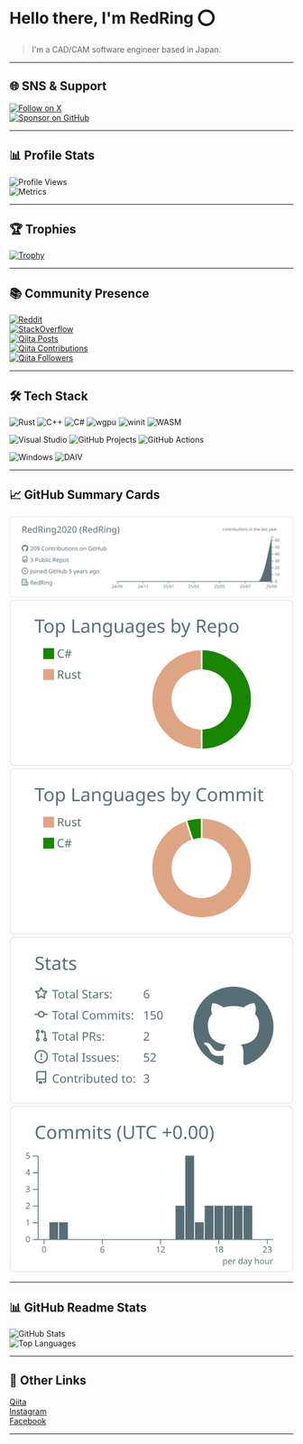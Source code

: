 # Hello there, I'm RedRing ⭕  

> I'm a CAD/CAM software engineer based in Japan.

---

## 🌐 SNS & Support

[![Follow on X](https://img.shields.io/badge/X-@redring2020-black?logo=x)](https://x.com/redring2020)  
[![Sponsor on GitHub](https://img.shields.io/badge/Sponsor-RedRing2020-blue?logo=github)](https://github.com/sponsors/redring2020)

---

## 📊 Profile Stats

![Profile Views](https://komarev.com/ghpvc/?username=redring2020)  
![Metrics](https://metrics.lecoq.io/RedRing2020?template=terminal&config.timezone=Asia%2FTokyo)

---

## 🏆 Trophies

[![Trophy](https://github-profile-trophy.vercel.app/?username=RedRing2020&margin-w=0)](https://github.com/ryo-ma/github-profile-trophy)

---

## 📚 Community Presence

[![Reddit](https://img.shields.io/reddit/user-karma/combined/RedRing2020?label=Reddit&logo=reddit)](https://www.reddit.com/user/RedRing2020)  
[![StackOverflow](https://img.shields.io/stackexchange/stackoverflow/r/18312637?label=StackOverflow&logo=stack-overflow)](https://ja.stackoverflow.com/users/51688/redring)  
[![Qiita Posts](https://qiita-badge.apiapi.app/s/RedRing/posts.svg)](http://qiita.com/RedRing)  
[![Qiita Contributions](https://qiita-badge.apiapi.app/s/RedRing/contributions.svg)](http://qiita.com/RedRing)  
[![Qiita Followers](https://qiita-badge.apiapi.app/s/RedRing/followers.svg)](http://qiita.com/RedRing)

---

## 🛠️ Tech Stack

<!-- Languages & Graphics -->
![Rust](https://img.shields.io/badge/Code-Rust-informational?style=flat&logo=rust&logoColor=white&color=2bbc8a)
![C++](https://img.shields.io/badge/Code-C++-informational?style=flat&logo=c%2B%2B&logoColor=white&color=2bbc8a)
![C#](https://img.shields.io/badge/Code-C%23-239120?style=flat&logo=c-sharp&logoColor=white&color=2bbc8a)
![wgpu](https://img.shields.io/badge/Graphics-wgpu-informational?style=flat&logo=webgpu&logoColor=white&color=2bbc8a)
![winit](https://img.shields.io/badge/Windowing-winit-informational?style=flat&logo=window&logoColor=white&color=2bbc8a)
![WASM](https://img.shields.io/badge/Target-WebAssembly-informational?style=flat&logo=webassembly&logoColor=white&color=2bbc8a)

<!-- IDE & Tools -->
![Visual Studio](https://img.shields.io/badge/Tools-Visual%20Studio-informational?style=flat&logo=visualstudio&logoColor=white&color=2bbc8a)
![GitHub Projects](https://img.shields.io/badge/Management-GitHub%20Projects-informational?style=flat&logo=github&logoColor=white&color=2bbc8a)
![GitHub Actions](https://img.shields.io/badge/CI-GitHub%20Actions-informational?style=flat&logo=githubactions&logoColor=white&color=2bbc8a)

<!-- Environment & Hardware -->
![Windows](https://img.shields.io/badge/OS-Windows-informational?style=flat&logo=windows&logoColor=white&color=2bbc8a)
![DAIV](https://img.shields.io/badge/Hardware-Mouse%20Computer%20DAIV-informational?style=flat&logo=computer&logoColor=white&color=2bbc8a)

---

## 📈 GitHub Summary Cards

[![Profile Details](https://raw.githubusercontent.com/redring2020/redring2020/main/profile-summary-card-output/default/0-profile-details.svg)](https://github.com/vn7n24fzkq/github-profile-summary-cards)  
[![Repos per Language](https://raw.githubusercontent.com/redring2020/redring2020/main/profile-summary-card-output/default/1-repos-per-language.svg)](https://github.com/vn7n24fzkq/github-profile-summary-cards)  
[![Most Commit Language](https://raw.githubusercontent.com/redring2020/redring2020/main/profile-summary-card-output/default/2-most-commit-language.svg)](https://github.com/vn7n24fzkq/github-profile-summary-cards)  
[![Stats](https://raw.githubusercontent.com/redring2020/redring2020/main/profile-summary-card-output/default/3-stats.svg)](https://github.com/vn7n24fzkq/github-profile-summary-cards)  
[![Productive Time](https://raw.githubusercontent.com/redring2020/redring2020/main/profile-summary-card-output/default/4-productive-time.svg)](https://github.com/vn7n24fzkq/github-profile-summary-cards)

---

## 📊 GitHub Readme Stats

![GitHub Stats](https://github-readme-stats.vercel.app/api?username=redring2020&count_private=true&show_icons=true&theme=buefy)  
![Top Languages](https://github-readme-stats.vercel.app/api/top-langs/?username=redring2020&theme=buefy)

---

## 🔗 Other Links

[Qiita](https://qiita.com/redring)  
[Instagram](https://www.instagram.com/redringram/)  
[Facebook](https://www.facebook.com/redring2020/)

---
